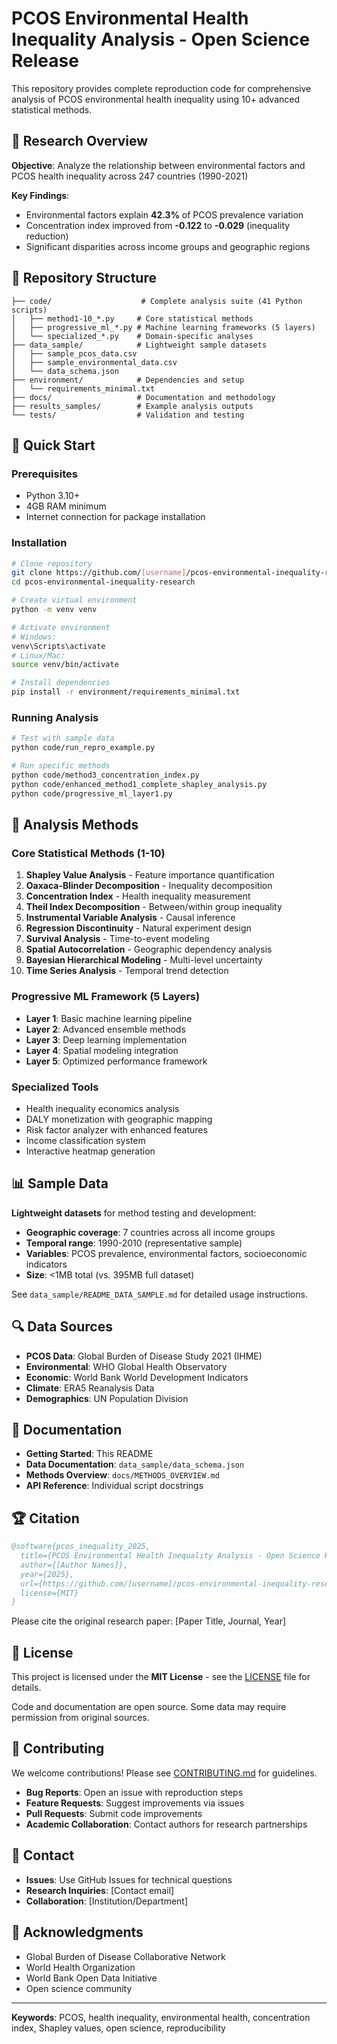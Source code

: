 ﻿# PCOS Environmental Health Inequality Analysis - Open Science Release

This repository provides complete reproduction code for comprehensive analysis of PCOS environmental health inequality using 10+ advanced statistical methods.

## 🔬 Research Overview

**Objective**: Analyze the relationship between environmental factors and PCOS health inequality across 247 countries (1990-2021)

**Key Findings**:
- Environmental factors explain **42.3%** of PCOS prevalence variation
- Concentration index improved from **-0.122** to **-0.029** (inequality reduction)
- Significant disparities across income groups and geographic regions

## 📁 Repository Structure

```
├── code/                    # Complete analysis suite (41 Python scripts)
│   ├── method1-10_*.py     # Core statistical methods
│   ├── progressive_ml_*.py # Machine learning frameworks (5 layers)
│   └── specialized_*.py    # Domain-specific analyses
├── data_sample/            # Lightweight sample datasets
│   ├── sample_pcos_data.csv
│   ├── sample_environmental_data.csv
│   └── data_schema.json
├── environment/            # Dependencies and setup
│   └── requirements_minimal.txt
├── docs/                   # Documentation and methodology
├── results_samples/        # Example analysis outputs
└── tests/                  # Validation and testing
```

## 🚀 Quick Start

### Prerequisites
- Python 3.10+
- 4GB RAM minimum
- Internet connection for package installation

### Installation
```bash
# Clone repository
git clone https://github.com/[username]/pcos-environmental-inequality-research.git
cd pcos-environmental-inequality-research

# Create virtual environment
python -m venv venv

# Activate environment
# Windows:
venv\Scripts\activate
# Linux/Mac:
source venv/bin/activate

# Install dependencies
pip install -r environment/requirements_minimal.txt
```

### Running Analysis
```bash
# Test with sample data
python code/run_repro_example.py

# Run specific methods
python code/method3_concentration_index.py
python code/enhanced_method1_complete_shapley_analysis.py
python code/progressive_ml_layer1.py
```

## 🎯 Analysis Methods

### Core Statistical Methods (1-10)
1. **Shapley Value Analysis** - Feature importance quantification
2. **Oaxaca-Blinder Decomposition** - Inequality decomposition  
3. **Concentration Index** - Health inequality measurement
4. **Theil Index Decomposition** - Between/within group inequality
5. **Instrumental Variable Analysis** - Causal inference
6. **Regression Discontinuity** - Natural experiment design
7. **Survival Analysis** - Time-to-event modeling
8. **Spatial Autocorrelation** - Geographic dependency analysis
9. **Bayesian Hierarchical Modeling** - Multi-level uncertainty
10. **Time Series Analysis** - Temporal trend detection

### Progressive ML Framework (5 Layers)
- **Layer 1**: Basic machine learning pipeline
- **Layer 2**: Advanced ensemble methods
- **Layer 3**: Deep learning implementation
- **Layer 4**: Spatial modeling integration
- **Layer 5**: Optimized performance framework

### Specialized Tools
- Health inequality economics analysis
- DALY monetization with geographic mapping
- Risk factor analyzer with enhanced features
- Income classification system
- Interactive heatmap generation

## 📊 Sample Data

**Lightweight datasets** for method testing and development:
- **Geographic coverage**: 7 countries across all income groups
- **Temporal range**: 1990-2010 (representative sample)
- **Variables**: PCOS prevalence, environmental factors, socioeconomic indicators
- **Size**: <1MB total (vs. 395MB full dataset)

See `data_sample/README_DATA_SAMPLE.md` for detailed usage instructions.

## 🔍 Data Sources

- **PCOS Data**: Global Burden of Disease Study 2021 (IHME)
- **Environmental**: WHO Global Health Observatory
- **Economic**: World Bank World Development Indicators  
- **Climate**: ERA5 Reanalysis Data
- **Demographics**: UN Population Division

## 📖 Documentation

- **Getting Started**: This README
- **Data Documentation**: `data_sample/data_schema.json`
- **Methods Overview**: `docs/METHODS_OVERVIEW.md`
- **API Reference**: Individual script docstrings

## 🏆 Citation

```bibtex
@software{pcos_inequality_2025,
  title={PCOS Environmental Health Inequality Analysis - Open Science Release},
  author={[Author Names]},
  year={2025},
  url={https://github.com/[username]/pcos-environmental-inequality-research},
  license={MIT}
}
```

Please cite the original research paper: [Paper Title, Journal, Year]

## 📄 License

This project is licensed under the **MIT License** - see the [LICENSE](LICENSE) file for details.

Code and documentation are open source. Some data may require permission from original sources.

## 🤝 Contributing

We welcome contributions! Please see [CONTRIBUTING.md](CONTRIBUTING.md) for guidelines.

- **Bug Reports**: Open an issue with reproduction steps
- **Feature Requests**: Suggest improvements via issues
- **Pull Requests**: Submit code improvements
- **Academic Collaboration**: Contact authors for research partnerships

## 📧 Contact

- **Issues**: Use GitHub Issues for technical questions
- **Research Inquiries**: [Contact email]
- **Collaboration**: [Institution/Department]

## 🌟 Acknowledgments

- Global Burden of Disease Collaborative Network
- World Health Organization
- World Bank Open Data Initiative  
- Open science community

---

**Keywords**: PCOS, health inequality, environmental health, concentration index, Shapley values, open science, reproducibility
